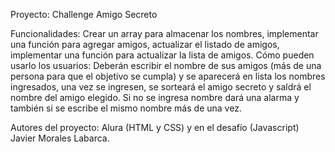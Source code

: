 Proyecto: Challenge Amigo Secreto 

Funcionalidades: Crear un array para almacenar los nombres, implementar una función para agregar amigos, actualizar el listado de amigos, implementar una función para actualizar la lista de amigos.
Cómo pueden usarlo los usuarios: Deberán escribir el nombre de sus amigos (más de una persona para que el objetivo se cumpla) y se aparecerá en lista los nombres ingresados, una vez se ingresen, se sorteará el amigo secreto y 
saldrá el nombre del amigo elegido. Si no se ingresa nombre dará una alarma y también si se escribe el mismo nombre más de una vez.

Autores del proyecto: Alura (HTML y CSS) y en el desafío (Javascript) Javier Morales Labarca.
